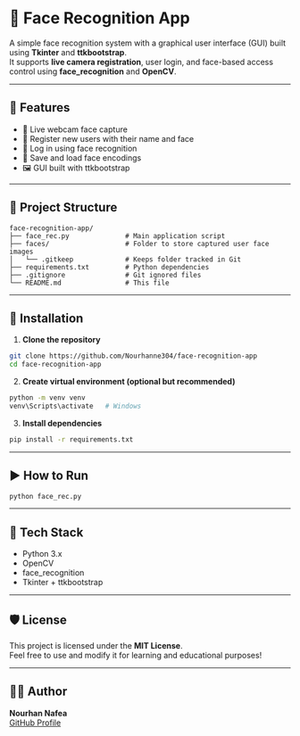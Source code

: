 # 🧠 Face Recognition App

A simple face recognition system with a graphical user interface (GUI) built using **Tkinter** and **ttkbootstrap**.  
It supports **live camera registration**, user login, and face-based access control using **face_recognition** and **OpenCV**.

---

## 🚀 Features

- 🎥 Live webcam face capture
- 🧍 Register new users with their name and face
- 🔐 Log in using face recognition
- 💾 Save and load face encodings
- 🖼️ GUI built with ttkbootstrap

---

## 📁 Project Structure

```
face-recognition-app/
├── face_rec.py              # Main application script
├── faces/                   # Folder to store captured user face images
│   └── .gitkeep             # Keeps folder tracked in Git
├── requirements.txt         # Python dependencies
├── .gitignore               # Git ignored files
└── README.md                # This file
```

---

## 🧪 Installation

1. **Clone the repository**  
```bash
git clone https://github.com/Nourhanne304/face-recognition-app
cd face-recognition-app
```

2. **Create virtual environment (optional but recommended)**  
```bash
python -m venv venv
venv\Scripts\activate   # Windows
```

3. **Install dependencies**  
```bash
pip install -r requirements.txt
```

---

## ▶️ How to Run

```bash
python face_rec.py
```

---

## 🧠 Tech Stack

- Python 3.x
- OpenCV
- face_recognition
- Tkinter + ttkbootstrap

---

## 🛡️ License

This project is licensed under the **MIT License**.  
Feel free to use and modify it for learning and educational purposes!

---

## 👩‍💻 Author

**Nourhan Nafea**  
[GitHub Profile](https://github.com/Nourhanne304)



